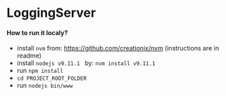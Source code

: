 # LoggingServer
#### How to run it localy?
 - install `nvm` from: https://github.com/creationix/nvm (instructions are in readme)
 - install `nodejs v9.11.1 ` by: `nvm install v9.11.1`
 - run `npm install`
 - `cd PROJECT_ROOT_FOLDER`
 - run `nodejs bin/www`